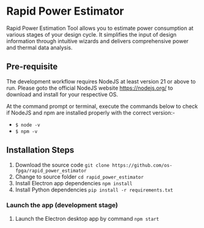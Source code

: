 # Rapid Power Estimator

Rapid Power Estimation Tool allows you to estimate power consumption at various stages of your design cycle. It simplifies the input of design information through intuitive wizards and delivers comprehensive power and thermal data analysis.

## Pre-requisite

The development workflow requires NodeJS at least version 21 or above to run. Please goto the official NodeJS website https://nodejs.org/ to download and install for your respective OS.

At the command prompt or terminal, execute the commands below to check if NodeJS and npm are installed properly with the correct version:-

- `$ node -v`
- `$ npm -v`

## Installation Steps

1. Download the source code `git clone https://github.com/os-fpga/rapid_power_estimator`
2. Change to source folder `cd rapid_power_estimator`
3. Install Electron app dependencies `npm install`
4. Install Python dependencies `pip install -r requirements.txt`

### Launch the app (development stage)

1. Launch the Electron desktop app by command `npm start`
